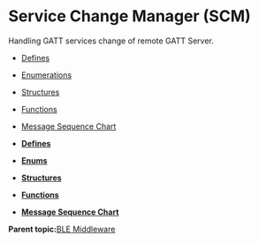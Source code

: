 # Service Change Manager \(SCM\)

Handling GATT services change of remote GATT Server.

-   [Defines](GUID-405D46F6-1884-4E34-89B2-3D61F6958AF9.md)
-   [Enumerations](GUID-8D0FF4F8-B90C-48A6-80FF-2663857F8009.md)
-   [Structures](GUID-3783C6B6-D61B-4B5A-B558-E749DFE943E2.md)
-   [Functions](GUID-0F246B53-0B75-4B62-B20D-872C3E430FA8.md)
-   [Message Sequence Chart](GUID-7259983A-3268-4DAC-AB10-C7A606CD01E9.md)

-   **[Defines](GUID-405D46F6-1884-4E34-89B2-3D61F6958AF9.md)**  

-   **[Enums](GUID-8D0FF4F8-B90C-48A6-80FF-2663857F8009.md)**  

-   **[Structures](GUID-3783C6B6-D61B-4B5A-B558-E749DFE943E2.md)**  

-   **[Functions](GUID-0F246B53-0B75-4B62-B20D-872C3E430FA8.md)**  

-   **[Message Sequence Chart](GUID-7259983A-3268-4DAC-AB10-C7A606CD01E9.md)**  


**Parent topic:**[BLE Middleware](GUID-DFAFDD89-A546-4A13-8D70-FE2468958DEC.md)

